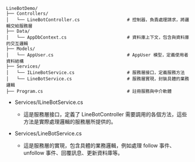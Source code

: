 ```
LineBotDemo/
├── Controllers/
│   └── LineBotController.cs                  # 控制器，負責處理請求，將邏輯交給服務層
├── Data/
│   └── AppDbContext.cs                       # 資料庫上下文，包含與資料庫的交互邏輯
├── Models/
│   └── AppUser.cs                            # AppUser 模型，定義使用者資料結構
├── Services/
│   └── ILineBotService.cs                    # 服務層接口，定義服務方法
│   └── LineBotService.cs                     # 服務層實現，封裝具體的業務邏輯
├── Program.cs                                # 註冊服務與中介軟體
```

* Services/ILineBotService.cs

  * 這是服務層接口，定義了 LineBotController 需要調用的各個方法，這些方法是實際處理邏輯的服務層所提供的。

* Services/LineBotService.cs

  * 這是服務層的實現，包含具體的業務邏輯，例如處理 follow 事件、unfollow 事件、回覆訊息、更新資料庫等。

